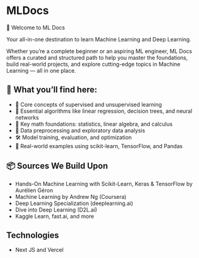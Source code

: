 # MLDocs

👋 Welcome to ML Docs

Your all-in-one destination to learn Machine Learning and Deep Learning.

Whether you’re a complete beginner or an aspiring ML engineer, ML Docs offers a curated and structured path to help you master the foundations,
build real-world projects, and explore cutting-edge topics in Machine Learning — all in one place.

## 🚀 What you’ll find here:

- 🤖 Core concepts of supervised and unsupervised learning
- 🧠 Essential algorithms like linear regression, decision trees, and neural networks
- 🧮 Key math foundations: statistics, linear algebra, and calculus
- 🧹 Data preprocessing and exploratory data analysis
- 🛠️ Model training, evaluation, and optimization
- 🧪 Real-world examples using scikit-learn, TensorFlow, and Pandas

## 📦 Sources We Build Upon

- Hands-On Machine Learning with Scikit-Learn, Keras & TensorFlow by Aurélien Géron
- Machine Learning by Andrew Ng (Coursera)
- Deep Learning Specialization (deeplearning.ai)
- Dive into Deep Learning (D2L.ai)
- Kaggle Learn, fast.ai, and more

## Technologies

- Next JS and Vercel
